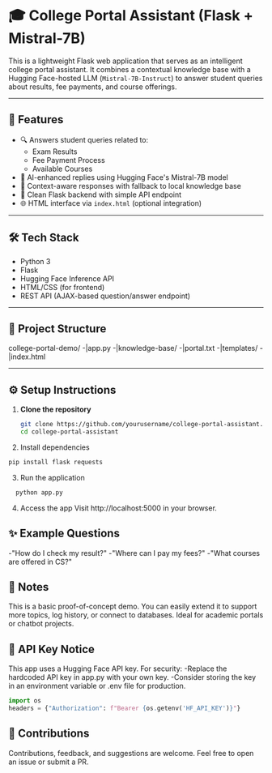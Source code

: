# 🎓 College Portal Assistant (Flask + Mistral-7B)

This is a lightweight Flask web application that serves as an intelligent college portal assistant. It combines a contextual knowledge base with a Hugging Face-hosted LLM (`Mistral-7B-Instruct`) to answer student queries about results, fee payments, and course offerings.

---

## 🚀 Features

- 🔍 Answers student queries related to:
  - Exam Results
  - Fee Payment Process
  - Available Courses
- 🤖 AI-enhanced replies using Hugging Face's Mistral-7B model
- 🧠 Context-aware responses with fallback to local knowledge base
- 🧩 Clean Flask backend with simple API endpoint
- 🌐 HTML interface via `index.html` (optional integration)

---

## 🛠 Tech Stack

- Python 3
- Flask
- Hugging Face Inference API
- HTML/CSS (for frontend)
- REST API (AJAX-based question/answer endpoint)

---

## 📂 Project Structure

college-portal-demo/
  -|app.py
  -|knowledge-base/
    -|portal.txt
  -|templates/
    -|index.html


---

## ⚙️ Setup Instructions

1. **Clone the repository**
   ```bash
   git clone https://github.com/yourusername/college-portal-assistant.git
   cd college-portal-assistant

2. Install dependencies
  ```bash
  pip install flask requests
```

3. Run the application

```bash
  python app.py
```

4. Access the app
Visit http://localhost:5000 in your browser.

## ✨ Example Questions

-"How do I check my result?"
-"Where can I pay my fees?"
-"What courses are offered in CS?"

## 📌 Notes
This is a basic proof-of-concept demo.
You can easily extend it to support more topics, log history, or connect to databases.
Ideal for academic portals or chatbot projects.

## 🔐 API Key Notice
This app uses a Hugging Face API key. For security:
  -Replace the hardcoded API key in app.py with your own key.
  -Consider storing the key in an environment variable or .env file for production.

```python
import os
headers = {"Authorization": f"Bearer {os.getenv('HF_API_KEY')}"}
```

## 🤝 Contributions
Contributions, feedback, and suggestions are welcome. Feel free to open an issue or submit a PR.
